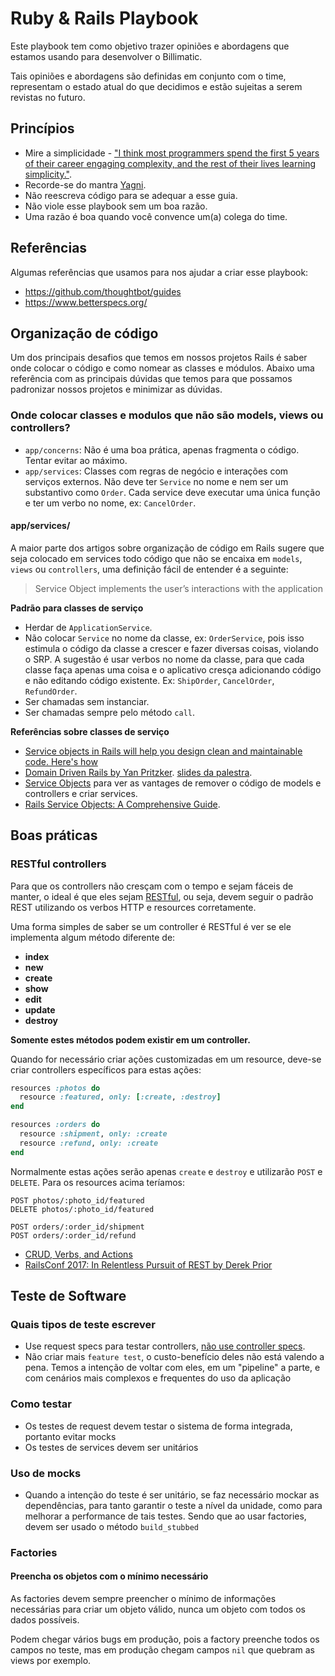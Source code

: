 # Ruby & Rails Playbook

Este playbook tem como objetivo trazer opiniões e abordagens que estamos usando para desenvolver o Billimatic.

Tais opiniões e abordagens são definidas em conjunto com o time, representam o estado atual do que decidimos e estão sujeitas a serem revistas no futuro.

## Princípios

* Mire a simplicidade - ["I think most programmers spend the first 5 years of their career engaging complexity, and the rest of their lives learning simplicity."](https://twitter.com/buzz/status/7203012768).
* Recorde-se do mantra [Yagni](https://martinfowler.com/bliki/Yagni.html).
* Não reescreva código para se adequar a esse guia.
* Não viole esse playbook sem um boa razão.
* Uma razão é boa quando você convence um(a) colega do time.

## Referências

Algumas referências que usamos para nos ajudar a criar esse playbook:


* https://github.com/thoughtbot/guides
* https://www.betterspecs.org/

## Organização de código

Um dos principais desafios que temos em nossos projetos Rails é saber onde colocar o código e como nomear as classes e módulos. Abaixo uma referência com as principais dúvidas que temos para que possamos padronizar nossos projetos e minimizar as dúvidas.

### Onde colocar classes e modulos que não são models, views ou controllers?

- `app/concerns`: Não é uma boa prática, apenas fragmenta o código. Tentar evitar ao máximo.
- `app/services`: Classes com regras de negócio e interações com serviços externos. Não deve ter `Service` no nome e nem ser um substantivo como `Order`. Cada service deve executar uma única função e ter um verbo no nome, ex: `CancelOrder`.

#### app/services/

A maior parte dos artigos sobre organização de código em Rails sugere que seja colocado em services todo código que não se encaixa em `models`, `views` ou `controllers`, uma definição fácil de entender é a seguinte:

> Service Object implements the user’s interactions with the application

**Padrão para classes de serviço**
- Herdar de `ApplicationService`.
- Não colocar `Service` no nome da classe, ex: `OrderService`, pois isso estimula o código da classe a crescer e fazer diversas coisas, violando o SRP. A sugestão é usar verbos no nome da classe, para que cada classe faça apenas uma coisa e o aplicativo cresça adicionando código e não editando código existente. Ex: `ShipOrder`, `CancelOrder`, `RefundOrder`.
- Ser chamadas sem instanciar.
- Ser chamadas sempre pelo método `call`.

**Referências sobre classes de serviço**
- [Service objects in Rails will help you design clean and maintainable code. Here's how](https://www.netguru.com/blog/service-objects-in-rails-will-help)
- [Domain Driven Rails by Yan Pritzker](https://vimeo.com/106759024). [slides da palestra](https://speakerdeck.com/skwp/domain-driven-rails).
- [Service Objects](http://railscasts.com/episodes/398-service-objects) para ver as vantages de remover o código de models e controllers e criar services.
- [Rails Service Objects: A Comprehensive Guide](https://www.toptal.com/ruby-on-rails/rails-service-objects-tutorial).

## Boas práticas

### RESTful controllers

Para que os controllers não cresçam com o tempo e sejam fáceis de manter, o ideal é que eles sejam [RESTful](https://pt.stackoverflow.com/a/232204/393), ou seja, devem seguir o padrão REST utilizando os verbos HTTP e resources corretamente.

Uma forma simples de saber se um controller é RESTful é ver se ele implementa algum método diferente de: 
- **index**
- **new**
- **create**
- **show**
- **edit**
- **update**
- **destroy**
  
**Somente estes métodos podem existir em um controller.**

Quando for necessário criar ações customizadas em um resource, deve-se criar controllers específicos para estas ações:

```ruby
resources :photos do
  resource :featured, only: [:create, :destroy]
end

resources :orders do
  resource :shipment, only: :create
  resource :refund, only: :create
end
```

Normalmente estas ações serão apenas `create` e `destroy` e utilizarão `POST` e `DELETE`. Para os resources acima teríamos:

```
POST photos/:photo_id/featured
DELETE photos/:photo_id/featured

POST orders/:order_id/shipment
POST orders/:order_id/refund
```

- [CRUD, Verbs, and Actions](https://guides.rubyonrails.org/routing.html#crud-verbs-and-actions)
- [RailsConf 2017: In Relentless Pursuit of REST by Derek Prior](https://www.youtube.com/watch?v=HctYHe-YjnE)

## Teste de Software
### Quais tipos de teste escrever

- Use request specs para testar controllers, [não use controller specs](http://rspec.info/blog/2016/07/rspec-3-5-has-been-released/).
- Não criar mais `feature test`, o custo-benefício deles não está valendo a pena. Temos a intenção de voltar com eles, em um "pipeline" a parte, e com cenários mais complexos e frequentes do uso da aplicação

### Como testar

- Os testes de request devem testar o sistema de forma integrada, portanto evitar mocks
- Os testes de services devem ser unitários

### Uso de mocks

- Quando a intenção do teste é ser unitário, se faz necessário mockar as dependências, para tanto garantir o teste a nível da unidade, como para melhorar a performance de tais testes. Sendo que ao usar factories, devem ser usado o método `build_stubbed`


### Factories

#### Preencha os objetos com o mínimo necessário

As factories devem sempre preencher o mínimo de informações necessárias para criar um objeto válido, nunca um objeto com todos os dados possíveis. 

Podem chegar vários bugs em produção, pois a factory preenche todos os campos no teste, mas em produção chegam campos `nil` que quebram as views por exemplo.

